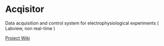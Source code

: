 # Acqisitor
Data acquisition and control system for electrophysiological experiments ( Labview, non real-time )

[Project Wiki](https://github.com/sergeigrebenyuk/Acqisitor/wiki)

